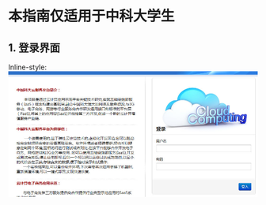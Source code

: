 # 本指南仅适用于中科大学生


## 1. 登录界面

Inline-style: 
![alt text](https://github.com/Arabinet/files/blob/master/login_page.jpg "登录界面")
